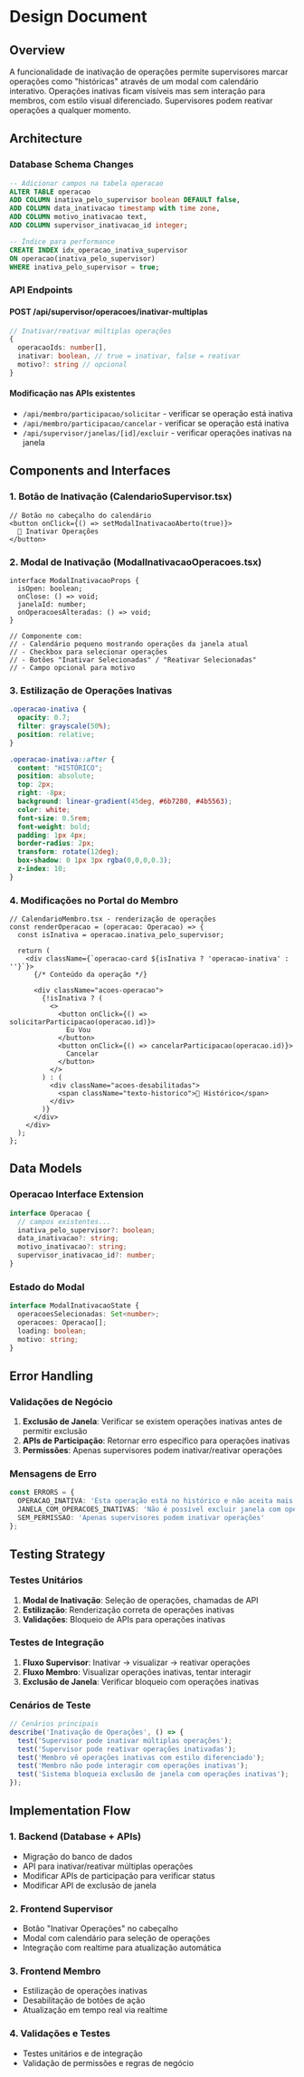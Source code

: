 # Design Document

## Overview

A funcionalidade de inativação de operações permite supervisores marcar operações como "históricas" através de um modal com calendário interativo. Operações inativas ficam visíveis mas sem interação para membros, com estilo visual diferenciado. Supervisores podem reativar operações a qualquer momento.

## Architecture

### Database Schema Changes

```sql
-- Adicionar campos na tabela operacao
ALTER TABLE operacao 
ADD COLUMN inativa_pelo_supervisor boolean DEFAULT false,
ADD COLUMN data_inativacao timestamp with time zone,
ADD COLUMN motivo_inativacao text,
ADD COLUMN supervisor_inativacao_id integer;

-- Índice para performance
CREATE INDEX idx_operacao_inativa_supervisor 
ON operacao(inativa_pelo_supervisor) 
WHERE inativa_pelo_supervisor = true;
```

### API Endpoints

#### POST /api/supervisor/operacoes/inativar-multiplas
```typescript
// Inativar/reativar múltiplas operações
{
  operacaoIds: number[],
  inativar: boolean, // true = inativar, false = reativar
  motivo?: string // opcional
}
```

#### Modificação nas APIs existentes
- `/api/membro/participacao/solicitar` - verificar se operação está inativa
- `/api/membro/participacao/cancelar` - verificar se operação está inativa
- `/api/supervisor/janelas/[id]/excluir` - verificar operações inativas na janela

## Components and Interfaces

### 1. Botão de Inativação (CalendarioSupervisor.tsx)
```tsx
// Botão no cabeçalho do calendário
<button onClick={() => setModalInativacaoAberto(true)}>
  📁 Inativar Operações
</button>
```

### 2. Modal de Inativação (ModalInativacaoOperacoes.tsx)
```tsx
interface ModalInativacaoProps {
  isOpen: boolean;
  onClose: () => void;
  janelaId: number;
  onOperacoesAlteradas: () => void;
}

// Componente com:
// - Calendário pequeno mostrando operações da janela atual
// - Checkbox para selecionar operações
// - Botões "Inativar Selecionadas" / "Reativar Selecionadas"
// - Campo opcional para motivo
```

### 3. Estilização de Operações Inativas
```css
.operacao-inativa {
  opacity: 0.7;
  filter: grayscale(50%);
  position: relative;
}

.operacao-inativa::after {
  content: "HISTÓRICO";
  position: absolute;
  top: 2px;
  right: -8px;
  background: linear-gradient(45deg, #6b7280, #4b5563);
  color: white;
  font-size: 0.5rem;
  font-weight: bold;
  padding: 1px 4px;
  border-radius: 2px;
  transform: rotate(12deg);
  box-shadow: 0 1px 3px rgba(0,0,0,0.3);
  z-index: 10;
}
```

### 4. Modificações no Portal do Membro
```tsx
// CalendarioMembro.tsx - renderização de operações
const renderOperacao = (operacao: Operacao) => {
  const isInativa = operacao.inativa_pelo_supervisor;
  
  return (
    <div className={`operacao-card ${isInativa ? 'operacao-inativa' : ''}`}>
      {/* Conteúdo da operação */}
      
      <div className="acoes-operacao">
        {!isInativa ? (
          <>
            <button onClick={() => solicitarParticipacao(operacao.id)}>
              Eu Vou
            </button>
            <button onClick={() => cancelarParticipacao(operacao.id)}>
              Cancelar
            </button>
          </>
        ) : (
          <div className="acoes-desabilitadas">
            <span className="texto-historico">📁 Histórico</span>
          </div>
        )}
      </div>
    </div>
  );
};
```

## Data Models

### Operacao Interface Extension
```typescript
interface Operacao {
  // campos existentes...
  inativa_pelo_supervisor?: boolean;
  data_inativacao?: string;
  motivo_inativacao?: string;
  supervisor_inativacao_id?: number;
}
```

### Estado do Modal
```typescript
interface ModalInativacaoState {
  operacoesSelecionadas: Set<number>;
  operacoes: Operacao[];
  loading: boolean;
  motivo: string;
}
```

## Error Handling

### Validações de Negócio
1. **Exclusão de Janela**: Verificar se existem operações inativas antes de permitir exclusão
2. **APIs de Participação**: Retornar erro específico para operações inativas
3. **Permissões**: Apenas supervisores podem inativar/reativar operações

### Mensagens de Erro
```typescript
const ERRORS = {
  OPERACAO_INATIVA: 'Esta operação está no histórico e não aceita mais solicitações',
  JANELA_COM_OPERACOES_INATIVAS: 'Não é possível excluir janela com operações inativas: {operacoes}',
  SEM_PERMISSAO: 'Apenas supervisores podem inativar operações'
};
```

## Testing Strategy

### Testes Unitários
1. **Modal de Inativação**: Seleção de operações, chamadas de API
2. **Estilização**: Renderização correta de operações inativas
3. **Validações**: Bloqueio de APIs para operações inativas

### Testes de Integração
1. **Fluxo Supervisor**: Inativar → visualizar → reativar operações
2. **Fluxo Membro**: Visualizar operações inativas, tentar interagir
3. **Exclusão de Janela**: Verificar bloqueio com operações inativas

### Cenários de Teste
```typescript
// Cenários principais
describe('Inativação de Operações', () => {
  test('Supervisor pode inativar múltiplas operações');
  test('Supervisor pode reativar operações inativadas');
  test('Membro vê operações inativas com estilo diferenciado');
  test('Membro não pode interagir com operações inativas');
  test('Sistema bloqueia exclusão de janela com operações inativas');
});
```

## Implementation Flow

### 1. Backend (Database + APIs)
- Migração do banco de dados
- API para inativar/reativar múltiplas operações
- Modificar APIs de participação para verificar status
- Modificar API de exclusão de janela

### 2. Frontend Supervisor
- Botão "Inativar Operações" no cabeçalho
- Modal com calendário para seleção de operações
- Integração com realtime para atualização automática

### 3. Frontend Membro
- Estilização de operações inativas
- Desabilitação de botões de ação
- Atualização em tempo real via realtime

### 4. Validações e Testes
- Testes unitários e de integração
- Validação de permissões e regras de negócio